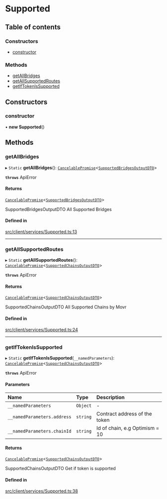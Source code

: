 # Supported

## Table of contents

### Constructors

- [constructor](Supported.md#constructor)

### Methods

- [getAllBridges](Supported.md#getallbridges)
- [getAllSupportedRoutes](Supported.md#getallsupportedroutes)
- [getIfTokenIsSupported](Supported.md#getiftokenissupported)

## Constructors

### constructor

• **new Supported**()

## Methods

### getAllBridges

▸ `Static` **getAllBridges**(): [`CancelablePromise`](../client/CancelablePromise.md)<[`SupportedBridgesOutputDTO`](../types.md#supportedbridgesoutputdto)\>

**`throws`** ApiError

#### Returns

[`CancelablePromise`](../client/CancelablePromise.md)<[`SupportedBridgesOutputDTO`](../types.md#supportedbridgesoutputdto)\>

SupportedBridgesOutputDTO All Supported Bridges

#### Defined in

[src/client/services/Supported.ts:13](https://github.com/rugamoto/socket-v2-sdk/blob/72e8f92/src/client/services/Supported.ts#L13)

---

### getAllSupportedRoutes

▸ `Static` **getAllSupportedRoutes**(): [`CancelablePromise`](../client/CancelablePromise.md)<[`SupportedChainsOutputDTO`](../types.md#supportedchainsoutputdto)\>

**`throws`** ApiError

#### Returns

[`CancelablePromise`](../client/CancelablePromise.md)<[`SupportedChainsOutputDTO`](../types.md#supportedchainsoutputdto)\>

SupportedChainsOutputDTO All Supported Chains by Movr

#### Defined in

[src/client/services/Supported.ts:24](https://github.com/rugamoto/socket-v2-sdk/blob/72e8f92/src/client/services/Supported.ts#L24)

---

### getIfTokenIsSupported

▸ `Static` **getIfTokenIsSupported**(`__namedParameters`): [`CancelablePromise`](../client/CancelablePromise.md)<[`SupportedChainsOutputDTO`](../types.md#supportedchainsoutputdto)\>

**`throws`** ApiError

#### Parameters

| Name                        | Type     | Description                    |
| :-------------------------- | :------- | :----------------------------- |
| `__namedParameters`         | `Object` | -                              |
| `__namedParameters.address` | `string` | Contract address of the token  |
| `__namedParameters.chainId` | `string` | Id of chain, e.g Optimism = 10 |

#### Returns

[`CancelablePromise`](../client/CancelablePromise.md)<[`SupportedChainsOutputDTO`](../types.md#supportedchainsoutputdto)\>

SupportedChainsOutputDTO Get if token is supported

#### Defined in

[src/client/services/Supported.ts:38](https://github.com/rugamoto/socket-v2-sdk/blob/72e8f92/src/client/services/Supported.ts#L38)
